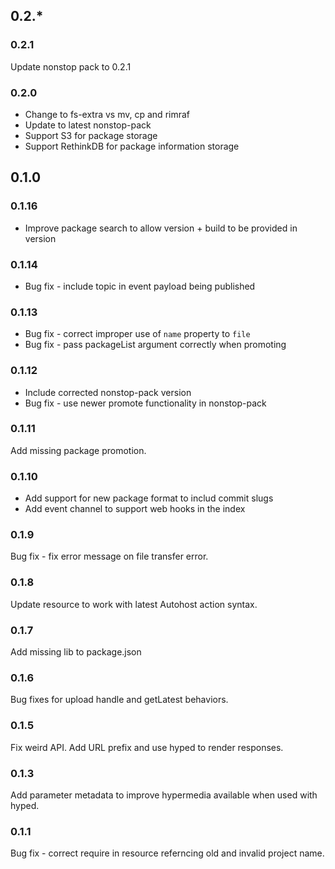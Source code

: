 ## 0.2.*

### 0.2.1
Update nonstop pack to 0.2.1

### 0.2.0
 * Change to fs-extra vs mv, cp and rimraf
 * Update to latest nonstop-pack
 * Support S3 for package storage
 * Support RethinkDB for package information storage

## 0.1.0

### 0.1.16
 * Improve package search to allow version + build to be provided in version

### 0.1.14
 * Bug fix - include topic in event payload being published

### 0.1.13
 * Bug fix - correct improper use of `name` property to `file`
 * Bug fix - pass packageList argument correctly when promoting

### 0.1.12
 * Include corrected nonstop-pack version
 * Bug fix - use newer promote functionality in nonstop-pack

### 0.1.11
Add missing package promotion.

### 0.1.10
 * Add support for new package format to includ commit slugs
 * Add event channel to support web hooks in the index

### 0.1.9

Bug fix - fix error message on file transfer error.

### 0.1.8
Update resource to work with latest Autohost action syntax.

### 0.1.7
Add missing lib to package.json

### 0.1.6
Bug fixes for upload handle and getLatest behaviors.

### 0.1.5
Fix weird API. Add URL prefix and use hyped to render responses.

### 0.1.3
Add parameter metadata to improve hypermedia available when used with hyped.

### 0.1.1
Bug fix - correct require in resource referncing old and invalid project name.

